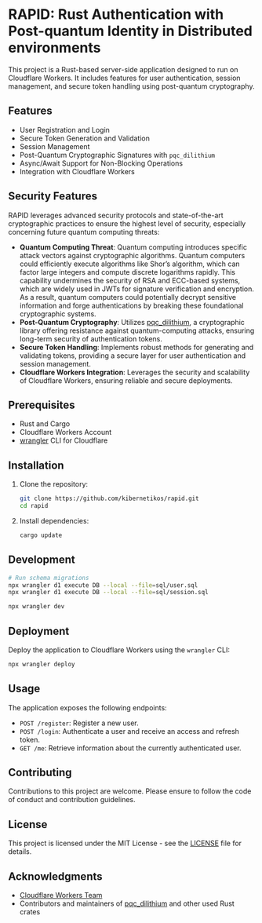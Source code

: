 # RAPID: Rust Authentication with Post-quantum Identity in Distributed environments

This project is a Rust-based server-side application designed to run on Cloudflare Workers. It includes features for user authentication, session management, and secure token handling using post-quantum cryptography.

## Features

- User Registration and Login
- Secure Token Generation and Validation
- Session Management
- Post-Quantum Cryptographic Signatures with `pqc_dilithium`
- Async/Await Support for Non-Blocking Operations
- Integration with Cloudflare Workers

## Security Features

RAPID leverages advanced security protocols and state-of-the-art cryptographic practices to ensure the highest level of security, especially concerning future quantum computing threats:

- **Quantum Computing Threat**: Quantum computing introduces specific attack vectors against cryptographic algorithms. Quantum computers could efficiently execute algorithms like Shor’s algorithm, which can factor large integers and compute discrete logarithms rapidly. This capability undermines the security of RSA and ECC-based systems, which are widely used in JWTs for signature verification and encryption. As a result, quantum computers could potentially decrypt sensitive information and forge authentications by breaking these foundational cryptographic systems.
- **Post-Quantum Cryptography**: Utilizes [pqc_dilithium](https://github.com/Argyle-Software/dilithium/), a cryptographic library offering resistance against quantum-computing attacks, ensuring long-term security of authentication tokens.
- **Secure Token Handling**: Implements robust methods for generating and validating tokens, providing a secure layer for user authentication and session management.
- **Cloudflare Workers Integration**: Leverages the security and scalability of Cloudflare Workers, ensuring reliable and secure deployments.

## Prerequisites

- Rust and Cargo
- Cloudflare Workers Account
- [wrangler](https://developers.cloudflare.com/workers/cli-wrangler/install-update) CLI for Cloudflare

## Installation

1. Clone the repository:

    ```bash
    git clone https://github.com/kibernetikos/rapid.git
    cd rapid
    ```

2. Install dependencies:

    ```bash
    cargo update
    ```

## Development

```bash
# Run schema migrations
npx wrangler d1 execute DB --local --file=sql/user.sql
npx wrangler d1 execute DB --local --file=sql/session.sql

npx wrangler dev
```

## Deployment

Deploy the application to Cloudflare Workers using the `wrangler` CLI:

```bash
npx wrangler deploy
```

## Usage

The application exposes the following endpoints:

- `POST /register`: Register a new user.
- `POST /login`: Authenticate a user and receive an access and refresh token.
- `GET /me`: Retrieve information about the currently authenticated user.

## Contributing

Contributions to this project are welcome. Please ensure to follow the code of conduct and contribution guidelines.

## License

This project is licensed under the MIT License - see the [LICENSE](LICENSE) file for details.

## Acknowledgments

- [Cloudflare Workers Team](https://github.com/cloudflare/workers-rs)
- Contributors and maintainers of [pqc_dilithium](https://github.com/Argyle-Software/dilithium/) and other used Rust crates
